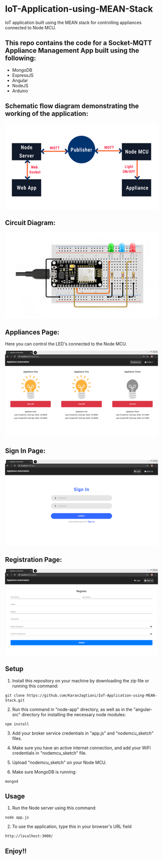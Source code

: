 # IoT-Application-using-MEAN-Stack
IoT application built using the MEAN stack for controlling appliances connected to Node MCU.

## This repo contains the code for a Socket-MQTT Appliance Management App built using the following:
* MongoDB
* ExpressJS
* Angular
* NodeJS
* Arduino

## Schematic flow diagram demonstrating the working of the application:
![](images/schematic_flowchart.jpg) 

## Circuit Diagram:
![](images/circuit.png) 

## Appliances Page:
Here you can control the LED's connected to the Node MCU.

![](images/appliances.png) 

## Sign In Page:
![](images/sign_in.png) 

## Registration Page:
![](images/register.png) 

## Setup

1. Install this repository on your machine by downloading the zip file or running this command:

```
git clone https://github.com/KaranJagtiani/IoT-Application-using-MEAN-Stack.git
```

2. Run this command in "node-app" directory, as well as in the "angular-src" directory for installing the necessary node modules:

```
npm install
```

3. Add your broker service credentials in "app.js" and "nodemcu_sketch" files.

4. Make sure you have an active internet connection, and add your WiFi credentials in "nodemcu_sketch" file.

5. Upload "nodemcu_sketch" on your Node MCU.

6. Make sure MongoDB is running:

```
mongod
```

## Usage

1. Run the Node server using this command:

```
node app.js
```

2. To use the application, type this in your browser's URL field

```
http://localhost:3000/
```

## Enjoy!!
